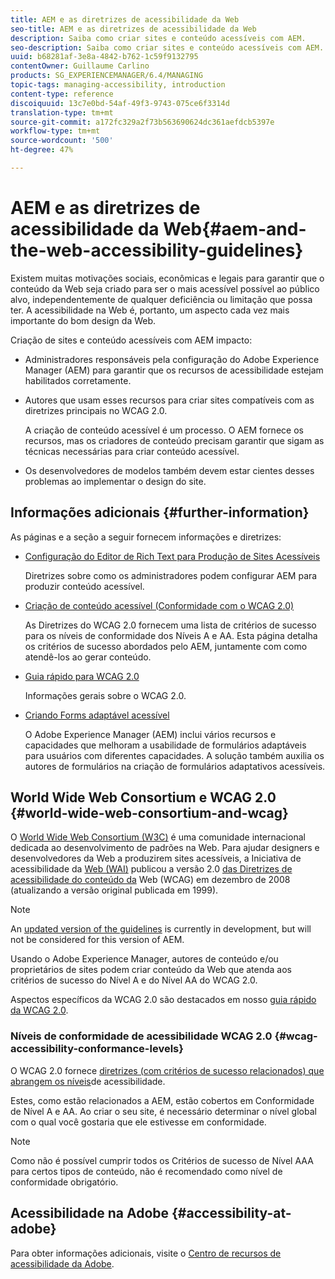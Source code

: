 ```yaml
---
title: AEM e as diretrizes de acessibilidade da Web
seo-title: AEM e as diretrizes de acessibilidade da Web
description: Saiba como criar sites e conteúdo acessíveis com AEM.
seo-description: Saiba como criar sites e conteúdo acessíveis com AEM.
uuid: b68281af-3e8a-4842-b762-1c59f9132795
contentOwner: Guillaume Carlino
products: SG_EXPERIENCEMANAGER/6.4/MANAGING
topic-tags: managing-accessibility, introduction
content-type: reference
discoiquuid: 13c7e0bd-54af-49f3-9743-075ce6f3314d
translation-type: tm+mt
source-git-commit: a172fc329a2f73b563690624dc361aefdcb5397e
workflow-type: tm+mt
source-wordcount: '500'
ht-degree: 47%

---
```



# AEM e as diretrizes de acessibilidade da Web{#aem-and-the-web-accessibility-guidelines}

Existem muitas motivações sociais, econômicas e legais para garantir que o conteúdo da Web seja criado para ser o mais acessível possível ao público alvo, independentemente de qualquer deficiência ou limitação que possa ter. A acessibilidade na Web é, portanto, um aspecto cada vez mais importante do bom design da Web.

Criação de sites e conteúdo acessíveis com AEM impacto:

* Administradores responsáveis pela configuração do Adobe Experience Manager (AEM) para garantir que os recursos de acessibilidade estejam habilitados corretamente.
* Autores que usam esses recursos para criar sites compatíveis com as diretrizes principais no WCAG 2.0.

   A criação de conteúdo acessível é um processo. O AEM fornece os recursos, mas os criadores de conteúdo precisam garantir que sigam as técnicas necessárias para criar conteúdo acessível.

* Os desenvolvedores de modelos também devem estar cientes desses problemas ao implementar o design do site.

## Informações adicionais {#further-information}

As páginas e a seção a seguir fornecem informações e diretrizes:

* [Configuração do Editor de Rich Text para Produção de Sites Acessíveis](/help/sites-administering/rte-accessible-content.md)

   Diretrizes sobre como os administradores podem configurar AEM para produzir conteúdo acessível.

* [Criação de conteúdo acessível (Conformidade com o WCAG 2.0)](/help/sites-authoring/creating-accessible-content.md)

   As Diretrizes do WCAG 2.0 fornecem uma lista de critérios de sucesso para os níveis de conformidade dos Níveis A e AA. Esta página detalha os critérios de sucesso abordados pelo AEM, juntamente com como atendê-los ao gerar conteúdo.

* [Guia rápido para WCAG 2.0](/help/managing/qg-wcag.md)

   Informações gerais sobre o WCAG 2.0.

* [Criando Forms adaptável acessível](/help/forms/using/creating-accessible-adaptive-forms.md)

   O Adobe Experience Manager (AEM) inclui vários recursos e capacidades que melhoram a usabilidade de formulários adaptáveis para usuários com diferentes capacidades. A solução também auxilia os autores de formulários na criação de formulários adaptativos acessíveis.

## World Wide Web Consortium e WCAG 2.0 {#world-wide-web-consortium-and-wcag}

O [World Wide Web Consortium (W3C)](https://www.w3.org/) é uma comunidade internacional dedicada ao desenvolvimento de padrões na Web. Para ajudar designers e desenvolvedores da Web a produzirem sites acessíveis, a Iniciativa de acessibilidade da [Web (WAI)](https://www.w3.org/WAI/) publicou a versão 2.0 [das Diretrizes de acessibilidade do conteúdo da](https://www.w3.org/TR/WCAG20/) Web (WCAG) em dezembro de 2008 (atualizando a versão original publicada em 1999).

>[!NOTE]
>
>An [updated version of the guidelines](https://www.w3.org/TR/WCAG21/) is currently in development, but will not be considered for this version of AEM.

Usando o Adobe Experience Manager, autores de conteúdo e/ou proprietários de sites podem criar conteúdo da Web que atenda aos critérios de sucesso do Nível A e do Nível AA do WCAG 2.0.

Aspectos específicos da WCAG 2.0 são destacados em nosso [guia rápido da WCAG 2.0](/help/managing/qg-wcag.md).

### Níveis de conformidade de acessibilidade WCAG 2.0 {#wcag-accessibility-conformance-levels}

O WCAG 2.0 fornece [diretrizes (com critérios de sucesso relacionados) que abrangem os níveis](https://www.w3.org/TR/UNDERSTANDING-WCAG20/conformance.html)de acessibilidade.

Estes, como estão relacionados a AEM, estão cobertos em Conformidade [](/help/sites-authoring/creating-accessible-content.md)de Nível A e AA. Ao criar o seu site, é necessário determinar o nível global com o qual você gostaria que ele estivesse em conformidade.

>[!NOTE]
>
>Como não é possível cumprir todos os Critérios de sucesso de Nível AAA para certos tipos de conteúdo, não é recomendado como nível de conformidade obrigatório.

## Acessibilidade na Adobe {#accessibility-at-adobe}

Para obter informações adicionais, visite o [Centro de recursos de acessibilidade da Adobe](https://www.adobe.com/br/accessibility/).
